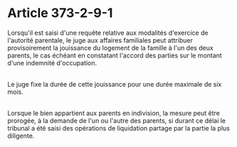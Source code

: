 # Article 373-2-9-1

<p>Lorsqu'il est saisi d'une requête relative aux modalités d'exercice de l'autorité parentale, le juge aux affaires familiales peut attribuer provisoirement la jouissance du logement de la famille à l'un des deux parents, le cas échéant en constatant l'accord des parties sur le montant d'une indemnité d'occupation.<br/><br/>

Le juge fixe la durée de cette jouissance pour une durée maximale de six mois.<br/><br/>

Lorsque le bien appartient aux parents en indivision, la mesure peut être prorogée, à la demande de l'un ou l'autre des parents, si durant ce délai le tribunal a été saisi des opérations de liquidation partage par la partie la plus diligente.</p>